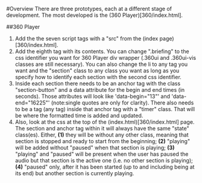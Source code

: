 #Overview
There are three prototypes, each at a different stage of development. The most developed is the (360 Player)[360/index.html].

##360 Player
1. Add the the seven script tags with a "src" from the (index page)[360/index.html].
2. Add the eighth tag with its contents. You can change ".briefing" to the css identifier you want for 360 Player div wrapper (.360ui and .360ui-vis classes are still necessary). You can also change the li to any tag you want and the "section" class to any class you want as long as you specify how to identify each section with the second css identifier.
3. Inside each section there needs to be an anchor tag with the class "section-button" and a data attribute for the begin and end times (in seconds). Those attributes will look like 'data-begin="13"' and 'data-end="16225"' (note:single quotes are only for clarity). There also needs to be a tag (any tag) inside that anchor tag with a "timer" class. That will be where the formatted time is added and updated.
4. Also, look at the css at the top of the (index.html)[360/index.html] page. The section and anchor tag within it will always have the same "state" class(es). Either, __(1)__ they will be without any other class, meaning that section is stopped and ready to start from the beginning; __(2)__ "playing" will be added without "paused" when that section is playing; __(3)__ "playing" and "paused" will be present when the user has paused the audio but that section is the active one (i.e. no other section is playing); __(4)__ "paused" only, after it has been started (up to and including being at its end) but another section is currently playing.
